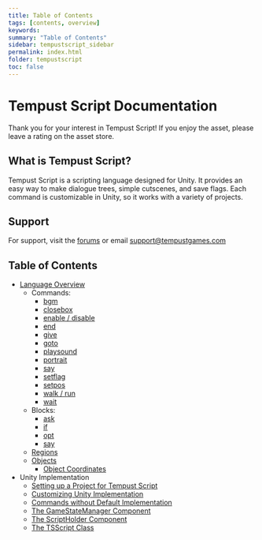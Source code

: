 ```yaml
---
title: Table of Contents
tags: [contents, overview]
keywords:
summary: "Table of Contents"
sidebar: tempustscript_sidebar
permalink: index.html
folder: tempustscript
toc: false
---
```


# Tempust Script Documentation

Thank you for your interest in Tempust Script! If you enjoy the asset, please leave a rating on the asset store.

## What is Tempust Script?
Tempust Script is a scripting language designed for Unity. It provides an easy way to make dialogue trees, simple cutscenes, and save flags. Each command is customizable in Unity, so it works with a variety of projects.

## Support
For support, visit the [forums](https://tempustgames.itch.io/tempust-script/community) or email support@tempustgames.com

## Table of Contents
* [Language Overview](syntax.md)
    * Commands:
        * [bgm](unimplemented.md)
        * [closebox]()
        * [enable / disable](enable.md)
        * [end](end.md)
        * [give](unimplemented.md)
        * [goto](goto.md)
        * [playsound](unimplemented.md)
        * [portrait](unimplemented.md)
        * [say](say.md)
        * [setflag](setflag.md)
        * [setpos](setpos.md)
        * [walk / run](move.md)
        * [wait](wait.md)
    * Blocks:
        * [ask](ask.md)
        * [if](conditional.md)
        * [opt](ask.md)
        * [say](say.md)
    * [Regions](region.md)
    * [Objects](objects.md)
        * [Object Coordinates](objectcoords.md)
* Unity Implementation
    * [Setting up a Project for Tempust Script](setup.md)
    * [Customizing Unity Implementation](implementation.md)
    * [Commands without Default Implementation](unimplemented.md)
    * [The GameStateManager Component](gamestatemanager.md)
    * [The ScriptHolder Component](scriptholder.md)
    * [The TSScript Class](tsscript.md)
